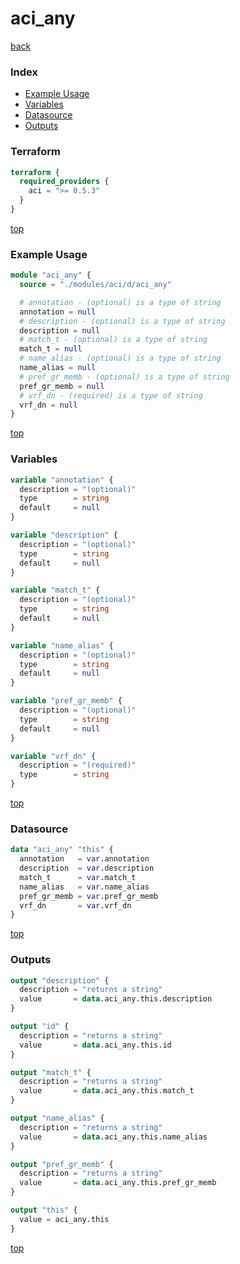 # aci_any

[back](../aci.md)

### Index

- [Example Usage](#example-usage)
- [Variables](#variables)
- [Datasource](#datasource)
- [Outputs](#outputs)

### Terraform

```terraform
terraform {
  required_providers {
    aci = ">= 0.5.3"
  }
}
```

[top](#index)

### Example Usage

```terraform
module "aci_any" {
  source = "./modules/aci/d/aci_any"

  # annotation - (optional) is a type of string
  annotation = null
  # description - (optional) is a type of string
  description = null
  # match_t - (optional) is a type of string
  match_t = null
  # name_alias - (optional) is a type of string
  name_alias = null
  # pref_gr_memb - (optional) is a type of string
  pref_gr_memb = null
  # vrf_dn - (required) is a type of string
  vrf_dn = null
}
```

[top](#index)

### Variables

```terraform
variable "annotation" {
  description = "(optional)"
  type        = string
  default     = null
}

variable "description" {
  description = "(optional)"
  type        = string
  default     = null
}

variable "match_t" {
  description = "(optional)"
  type        = string
  default     = null
}

variable "name_alias" {
  description = "(optional)"
  type        = string
  default     = null
}

variable "pref_gr_memb" {
  description = "(optional)"
  type        = string
  default     = null
}

variable "vrf_dn" {
  description = "(required)"
  type        = string
}
```

[top](#index)

### Datasource

```terraform
data "aci_any" "this" {
  annotation   = var.annotation
  description  = var.description
  match_t      = var.match_t
  name_alias   = var.name_alias
  pref_gr_memb = var.pref_gr_memb
  vrf_dn       = var.vrf_dn
}
```

[top](#index)

### Outputs

```terraform
output "description" {
  description = "returns a string"
  value       = data.aci_any.this.description
}

output "id" {
  description = "returns a string"
  value       = data.aci_any.this.id
}

output "match_t" {
  description = "returns a string"
  value       = data.aci_any.this.match_t
}

output "name_alias" {
  description = "returns a string"
  value       = data.aci_any.this.name_alias
}

output "pref_gr_memb" {
  description = "returns a string"
  value       = data.aci_any.this.pref_gr_memb
}

output "this" {
  value = aci_any.this
}
```

[top](#index)